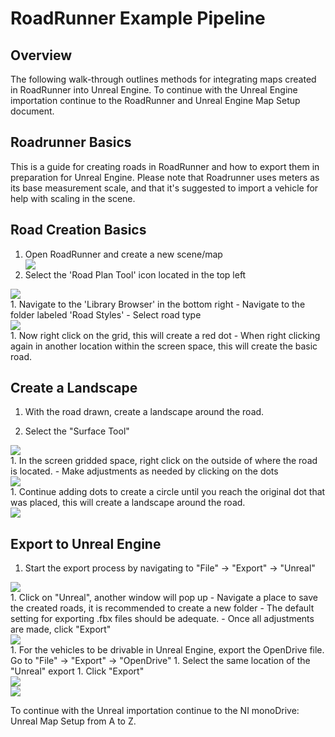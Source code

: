 # RoadRunner Example Pipeline

## Overview

The following walk-through outlines methods for integrating maps created in RoadRunner into Unreal Engine. 
To continue with the Unreal Engine importation continue to the RoadRunner and Unreal Engine Map Setup document.

## Roadrunner Basics
This is a guide for creating roads in RoadRunner and how to export them in preparation for Unreal Engine. Please note that Roadrunner uses meters as its base measurement scale, and that it's suggested to import a vehicle for help with scaling in the scene.

## Road Creation Basics

1. Open RoadRunner and create a new scene/map
    <div class="img_container">
      <img class='extra_lg_img' src="../imgs/RoadRunnerPic_01.png"/>
    </div>
1. Select the 'Road Plan Tool' icon located in the top left
  <div class="img_container">
      <img class='md_img' src="../imgs/RoadRunnerPic_02.png"/>
  </div>
1. Navigate to the 'Library Browser' in the bottom right
    - Navigate to the folder labeled 'Road Styles'
    - Select road type
  <div class="img_container">
      <img class='lg_img' src="../imgs/RoadRunnerPic_03.png"/>
  </div>
1. Now right click on the grid, this will create a red dot
    - When right clicking again in another location within the screen space, this will create the basic road.

## Create a Landscape

1. With the road drawn, create a landscape around the road.

1. Select the "Surface Tool"
  <div class="img_container">
      <img class='sm_img' src="../imgs/RoadRunnerPic_04.png"/>
  </div>
1. In the screen gridded space, right click on the outside of where the road is located.
  - Make adjustments as needed by clicking on the dots
  <div class="img_container">
      <img class='lg_img' src="../imgs/RoadRunnerPic_05.png"/>
  </div>
1. Continue adding dots to create a circle until you reach the original dot that was placed, this will create a landscape around the road.
  <div class="img_container">
      <img class='lg_img' src="../imgs/RoadRunnerPic_06.png"/>
  </div>

## Export to Unreal Engine

1. Start the export process by navigating to "File" → "Export" → "Unreal"
  <div class="img_container">
      <img class='wide_img' src="../imgs/RoadRunnerPic_07.png"/>
  </div>
1. Click on "Unreal", another window will pop up
    - Navigate a place to save the created roads, it is recommended to create a new folder
    - The default setting for exporting .fbx files should be adequate.
    - Once all adjustments are made, click "Export"
  <div class="img_container">
      <img class='lg_img' src="../imgs/RoadRunnerPic_08.png"/>
  </div>
1. For the vehicles to be drivable in Unreal Engine, export the OpenDrive file. Go to "File" → "Export" → "OpenDrive"
1. Select the same location of the "Unreal" export
1. Click "Export"
  <div class ='img_container'>  

  <div class="img_container">
      <img class='wide_img' src="../imgs/RoadRunnerPic_09.png"/>
  </div>

  <div class="img_container">
      <img class='md_img' src="../imgs/RoadRunnerPic_10.png"/>
  </div>

  </div>

To continue with the Unreal importation continue to the NI monoDrive: Unreal Map Setup from A to Z.